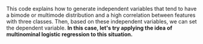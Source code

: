 This code explains how to generate independent variables that tend to have a bimode or multimode distribution and a high correlation between features with three classes. 
Then, based on these independent variables, we can set the dependent variable. **In this case, let's try applying the idea of multinominal logistic regression to this situation.**

